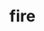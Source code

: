 ---
layout: travel&places
title: fire
emoji: fire
permalink: 🔥.html
image: assets/img/3moji/fire.png
---